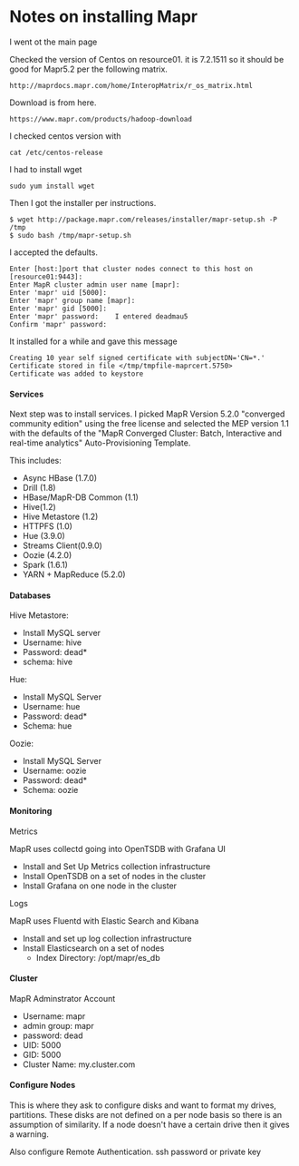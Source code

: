 # Notes on installing Mapr

I went ot the main page 

Checked the version of Centos on resource01.  it is 7.2.1511 so it should be 
good for Mapr5.2 per the following matrix. 

    http://maprdocs.mapr.com/home/InteropMatrix/r_os_matrix.html

Download is from here. 

    https://www.mapr.com/products/hadoop-download
    
I checked centos version with 

    cat /etc/centos-release

I had to install wget

    sudo yum install wget
    
Then I got the installer per instructions. 

    $ wget http://package.mapr.com/releases/installer/mapr-setup.sh -P /tmp
    $ sudo bash /tmp/mapr-setup.sh

I accepted the defaults. 

    Enter [host:]port that cluster nodes connect to this host on [resource01:9443]:
    Enter MapR cluster admin user name [mapr]:
    Enter 'mapr' uid [5000]:
    Enter 'mapr' group name [mapr]: 
    Enter 'mapr' gid [5000]: 
    Enter 'mapr' password:    I entered deadmau5
    Confirm 'mapr' password: 
    
It installed for a while and gave this message

    Creating 10 year self signed certificate with subjectDN='CN=*.'
    Certificate stored in file </tmp/tmpfile-maprcert.5750>
    Certificate was added to keystore
    
#### Services

Next step was to install services.  I picked MapR Version 5.2.0  "converged community edition"
using the free license and selected the MEP version 1.1 with the defaults 
of the "MapR Converged Cluster: Batch, Interactive and real-time analytics" 
Auto-Provisioning Template. 

This includes:

 * Async HBase (1.7.0)
 * Drill (1.8)
 * HBase/MapR-DB Common (1.1)
 * Hive(1.2) 
 * Hive Metastore (1.2) 
 * HTTPFS (1.0) 
 * Hue (3.9.0) 
 * Streams Client(0.9.0) 
 * Oozie (4.2.0) 
 * Spark (1.6.1) 
 * YARN + MapReduce (5.2.0)
 
#### Databases

Hive Metastore: 

 * Install MySQL server
 * Username: hive
 * Password: dead*
 * schema: hive
  
Hue:

 * Install MySQL Server
 * Username: hue
 * Password: dead*
 * Schema: hue
 
Oozie: 

 * Install MySQL Server
 * Username: oozie
 * Password: dead*
 * Schema: oozie 
 
#### Monitoring

Metrics 

MapR uses collectd going into OpenTSDB with Grafana UI

 * Install and Set Up Metrics collection infrastructure
 * Install OpenTSDB on a set of nodes in the cluster
 * Install Grafana on one node in the cluster

Logs

 MapR uses Fluentd with Elastic Search and Kibana
 
 * Install and set up log collection infrastructure
 * Install Elasticsearch on a set of nodes
    * Index Directory: /opt/mapr/es_db
    
#### Cluster

MapR Adminstrator Account

 * Username: mapr
 * admin group: mapr
 * password: dead
 * UID: 5000
 * GID: 5000
 * Cluster Name: my.cluster.com
 
#### Configure Nodes 

This is where they ask to configure disks and want to format my drives, 
partitions.  These disks are not defined on a per node basis so there is
an assumption of similarity.  If a node doesn't have a certain drive 
then it gives a warning.

Also configure Remote Authentication.   ssh password or private key

